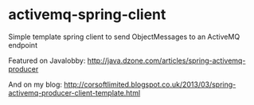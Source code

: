 activemq-spring-client
======================

Simple template spring client to send ObjectMessages to an ActiveMQ endpoint

Featured on Javalobby:
http://java.dzone.com/articles/spring-activemq-producer

And on my blog:
http://corsoftlimited.blogspot.co.uk/2013/03/spring-activemq-producer-client-template.html
